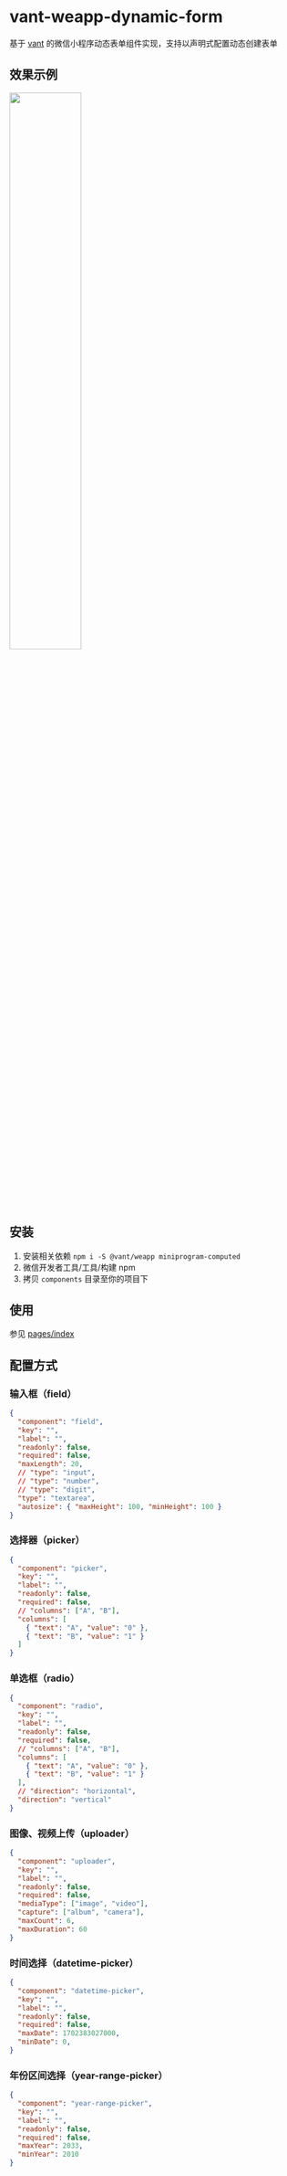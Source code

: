 # vant-weapp-dynamic-form

基于 [vant](https://vant-contrib.gitee.io/vant-weapp/#/home) 的微信小程序动态表单组件实现，支持以声明式配置动态创建表单

## 效果示例

<img src="https://s2.loli.net/2023/12/12/NYsAhb5iFEkcGLf.png" style="display: inline-block" width="50%" />

## 安装
1. 安装相关依赖 ```npm i -S @vant/weapp miniprogram-computed```
2. 微信开发者工具/工具/构建 npm
3. 拷贝 ```components``` 目录至你的项目下

## 使用
参见 [pages/index](./pages/index/index.wxml)

## 配置方式

### 输入框（field）

```json
{
  "component": "field",
  "key": "",
  "label": "",
  "readonly": false,
  "required": false,
  "maxLength": 20,
  // "type": "input",
  // "type": "number",
  // "type": "digit",
  "type": "textarea",
  "autosize": { "maxHeight": 100, "minHeight": 100 }
}
```

### 选择器（picker）

```json
{
  "component": "picker",
  "key": "",
  "label": "",
  "readonly": false,
  "required": false,
  // "columns": ["A", "B"],
  "columns": [
    { "text": "A", "value": "0" },
    { "text": "B", "value": "1" }
  ]
}
```

### 单选框（radio）

```json
{
  "component": "radio",
  "key": "",
  "label": "",
  "readonly": false,
  "required": false,
  // "columns": ["A", "B"],
  "columns": [
    { "text": "A", "value": "0" },
    { "text": "B", "value": "1" }
  ],
  // "direction": "horizontal",
  "direction": "vertical"
}
```

### 图像、视频上传（uploader）

```json
{
  "component": "uploader",
  "key": "",
  "label": "",
  "readonly": false,
  "required": false,
  "mediaType": ["image", "video"],
  "capture": ["album", "camera"],
  "maxCount": 6,
  "maxDuration": 60
}
```

### 时间选择（datetime-picker）

```json
{
  "component": "datetime-picker",
  "key": "",
  "label": "",
  "readonly": false,
  "required": false,
  "maxDate": 1702383027000,
  "minDate": 0,
}
```

### 年份区间选择（year-range-picker）

```json
{
  "component": "year-range-picker",
  "key": "",
  "label": "",
  "readonly": false,
  "required": false,
  "maxYear": 2033,
  "minYear": 2010
}
```
